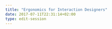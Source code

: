 ```yaml
---
title: "Ergonomics for Interaction Designers"
date: 2017-07-11T22:31:14+02:00
type: edit-session
---
```

